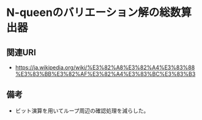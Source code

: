 # N-queenのバリエーション解の総数算出器

## 関連URI

* https://ja.wikipedia.org/wiki/%E3%82%A8%E3%82%A4%E3%83%88%E3%83%BB%E3%82%AF%E3%82%A4%E3%83%BC%E3%83%B3

## 備考

* ビット演算を用いてループ周辺の確認処理を減らした。
